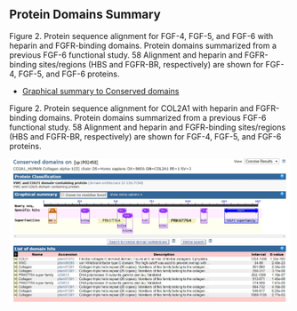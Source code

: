 ## Protein Domains Summary

Figure 2. Protein sequence alignment for FGF-4, FGF-5, and FGF-6 with heparin and FGFR-binding domains. Protein domains summarized from a previous FGF-6 functional study. 58 Alignment and heparin and FGFR-binding sites/regions (HBS and FGFR-BR, respectively) are shown for FGF-4, FGF-5, and FGF-6 proteins.

* [Graphical summary to Conserved domains](https://www.ncbi.nlm.nih.gov/Structure/cdd/wrpsb.cgi)

Figure 2. Protein sequence alignment for COL2A1 with heparin and FGFR-binding domains. Protein domains summarized from a previous FGF-6 functional study. 58 Alignment and heparin and FGFR-binding sites/regions (HBS and FGFR-BR, respectively) are shown for FGF-4, FGF-5, and FGF-6 proteins. 

![COL2A1](Shicheng_Guo_2019_COL2A1.JPG)
